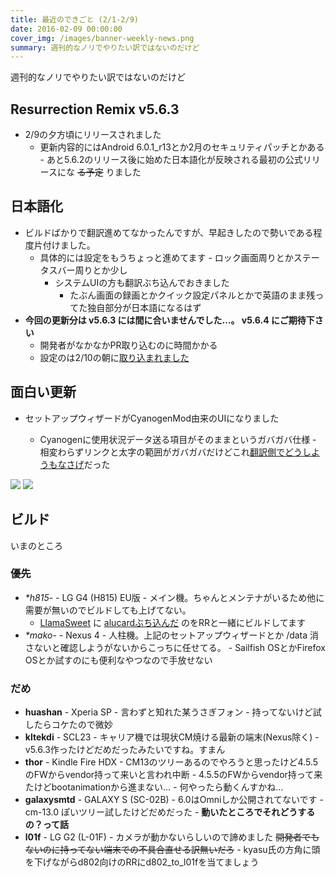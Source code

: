 ```yaml
---
title: 最近のできごと (2/1-2/9)
date: 2016-02-09 00:00:00
cover_img: /images/banner-weekly-news.png
summary: 週刊的なノリでやりたい訳ではないのだけど
---
```


週刊的なノリでやりたい訳ではないのだけど

<!--more-->

## Resurrection Remix v5.6.3

- 2/9の夕方頃にリリースされました
    - 更新内容的にはAndroid 6.0.1_r13とか2月のセキュリティパッチとかある
            - あと5.6.2のリリース後に始めた日本語化が反映される最初の公式リリースにな <del>る予定</del> りました

## 日本語化

- ビルドばかりで翻訳進めてなかったんですが、早起きしたので勢いである程度片付けました。
    - 具体的には設定をもうちょっと進めてます
            - ロック画面周りとかステータスバー周りとか少し
        - システムUIの方も翻訳ぶち込んでおきました
            - たぶん画面の録画とかクイック設定パネルとかで英語のまま残ってた独自部分が日本語になるはず
- **今回の更新分は v5.6.3 には間に合いませんでした…。 v5.6.4 にご期待下さい**
    - 開発者がなかなかPR取り込むのに時間かかる
    - 設定のは2/10の朝に[取り込まれました](https://github.com/ResurrectionRemix/Resurrection_packages_apps_Settings/commit/10341dee8c80404f487e501f30bec5e10cd7ae85)

## 面白い更新

- セットアップウィザードがCyanogenMod由来のUIになりました

    - Cyanogenに使用状況データ送る項目がそのままというガバガバ仕様
            - 相変わらずリンクと太字の範囲がガバガバだけどこれ[翻訳側でどうしようもなさげ](https://github.com/CyanogenMod/android_packages_apps_SetupWizard/blob/cm-13.0/res/values-ja/strings.xml#L61)だった

![](https://img-maud.neocities.org/2016/02/rr_setupwizard_1.png)
![](https://img-maud.neocities.org/2016/02/rr_setupwizard_2.png)

## ビルド

いまのところ

### 優先

- _*h815_- - LG G4 (H815) EU版
        - メイン機。ちゃんとメンテナがいるため他に需要が無いのでビルドしても上げてない。
    - [LlamaSweet](https://github.com/genesixx/LlamaSweet-msm8992) に [alucardぶち込んだ](https://github.com/lindwurm/LlamaSweet-msm8992/commit/094ffba265e1d50fad12225537d5b0a2dca6c54f) のをRRと一緒にビルドしてます
- _*mako_- - Nexus 4
        - 人柱機。上記のセットアップウィザードとか /data 消さないと確認しようがないからこっちに任せてる。
            - Sailfish OSとかFirefox OSとか試すのにも便利なやつなので手放せない

### だめ

- **huashan** - Xperia SP
        - 言わずと知れた某うさぎフォン
            - 持ってないけど試したらコケたので微妙
- **kltekdi** - SCL23
        - キャリア機では現状CM焼ける最新の端末(Nexus除く)
            - v5.6.3作ったけどだめだったみたいですね。すまん
- **thor** - Kindle Fire HDX
        - CM13のツリーあるのでやろうと思ったけど4.5.5のFWからvendor持って来いと言われ中断
            - 4.5.5のFWからvendor持って来たけどbootanimationから進まない…
                    - 何やったら動くんすかね…
- **galaxysmtd** - GALAXY S (SC-02B)
        - 6.0はOmniしか公開されてないです
            - cm-13.0 ぽいツリー試したけどだめだった
                    - **動いたところでそれどうするの？って話**
- **l01f** - LG G2 (L-01F)
        - カメラが動かないらしいので諦めました <del>開発者でもないのに持ってない端末での不具合直せる訳無いだろ</del>
            - kyasu氏の方角に頭を下げながらd802向けのRRにd802_to_l01fを当てましょう

